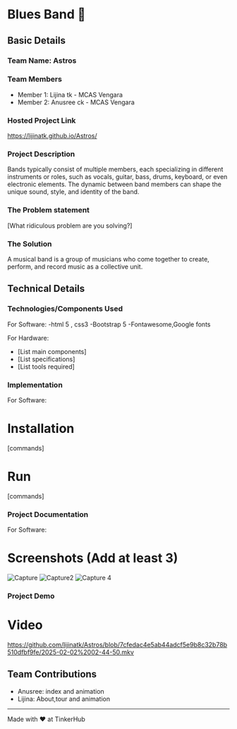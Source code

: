 # Blues Band 🎯

## Basic Details
### Team Name: Astros


### Team Members
- Member 1: Lijina tk - MCAS Vengara
- Member 2: Anusree ck - MCAS Vengara

### Hosted Project Link
https://lijinatk.github.io/Astros/

### Project Description
Bands typically consist of multiple members, each specializing in different instruments or roles, such as vocals, guitar, bass, drums, keyboard, or even electronic elements. The dynamic between band members can shape the unique sound, style, and identity of the band.

### The Problem statement
[What ridiculous problem are you solving?]

### The Solution
A musical band is a group of musicians who come together to create, perform, and record music as a collective unit.

## Technical Details
### Technologies/Components Used
For Software:
-html 5 , css3
-Bootstrap 5
-Fontawesome,Google fonts

For Hardware:
- [List main components]
- [List specifications]
- [List tools required]

### Implementation
For Software:
# Installation
[commands]

# Run
[commands]

### Project Documentation
For Software:

# Screenshots (Add at least 3)
![Capture](https://github.com/user-attachments/assets/cdaad554-be7d-4820-9dd3-1a270521b358)
![Capture2](https://github.com/user-attachments/assets/84e3da20-4c1d-4306-9982-a4781ddcb68a)
![Capture 4](https://github.com/user-attachments/assets/da2cc137-29dc-4bdb-96c9-2ccf9c990394)

### Project Demo
# Video
https://github.com/lijinatk/Astros/blob/7cfedac4e5ab44adcf5e9b8c32b78b510dfbf9fe/2025-02-02%2002-44-50.mkv


## Team Contributions
- Anusree: index and animation
- Lijina: About,tour and animation


---
Made with ❤️ at TinkerHub
